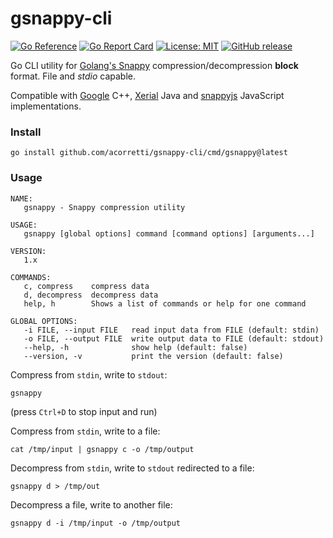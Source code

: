# gsnappy-cli
[![Go Reference](https://pkg.go.dev/badge/github.com/acorretti/gsnappy-cli.svg)](https://pkg.go.dev/github.com/acorretti/gsnappy-cli)
[![Go Report Card](https://goreportcard.com/badge/github.com/acorretti/gsnappy-cli)](https://goreportcard.com/report/github.com/acorretti/gsnappy-cli)
[![License: MIT](https://img.shields.io/badge/License-MIT-yellow.svg)](https://opensource.org/licenses/MIT)
[![GitHub release](https://img.shields.io/github/release/acorretti/gsnappy-cli.svg)](https://github.com/acorretti/gsnappy-cli/releases/)

Go CLI utility for [Golang's Snappy](github.com/golang/snappy) compression/decompression **block** format. File and *stdio* capable.

Compatible with [Google](https://github.com/google/snappy) C++, [Xerial](https://github.com/xerial/snappy-java/) Java and [snappyjs](https://github.com/zhipeng-jia/snappyjs) JavaScript implementations.

### Install

```
go install github.com/acorretti/gsnappy-cli/cmd/gsnappy@latest
```

### Usage

```
NAME:
   gsnappy - Snappy compression utility

USAGE:
   gsnappy [global options] command [command options] [arguments...]

VERSION:
   1.x

COMMANDS:
   c, compress    compress data
   d, decompress  decompress data
   help, h        Shows a list of commands or help for one command

GLOBAL OPTIONS:
   -i FILE, --input FILE   read input data from FILE (default: stdin)
   -o FILE, --output FILE  write output data to FILE (default: stdout)
   --help, -h              show help (default: false)
   --version, -v           print the version (default: false)
```
Compress from `stdin`, write to `stdout`:
```
gsnappy
```
(press `Ctrl+D` to stop input and run)

Compress from `stdin`, write to a file:
```
cat /tmp/input | gsnappy c -o /tmp/output
```

Decompress from `stdin`, write to `stdout` redirected to a file:
```
gsnappy d > /tmp/out
```

Decompress a file, write to another file:
```
gsnappy d -i /tmp/input -o /tmp/output
```
